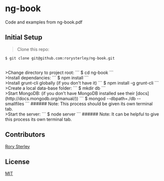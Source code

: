 # ng-book

Code and examples from ng-book.pdf


## Initial Setup

>Clone this repo:
```
$ git clone git@github.com:rorysterley/ng-book.git
```

<br>
>Change directory to project root:
```
$ cd ng-book
```

<br>
>Install dependancies:
```
$ npm install
```

<br>
>Install grunt-cli globally (if you don't have it)
```
$ npm install -g grunt-cli
```

<br>
>Create a local data-base folder:
```
$ mkdir db
```

<br>
>Start MongoDB:  (if you don't have MongoDB installed see their [docs](http://docs.mongodb.org/manual/))
```
$ mongod --dbpath=./db --smallfiles
```
###### Note: This process should be given its own terminal tab.

<br>
>Start the server:
```
$ node server
```
###### Note: It can be helpful to give this process its own terminal tab.


## Contributors

[Rory Sterley](github.com/rorysterley)<br>


## License
[MIT](LICENSE)
